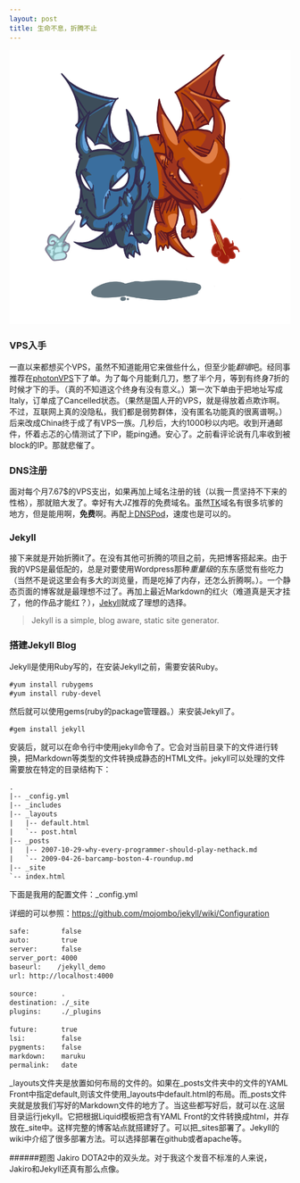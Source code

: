 ```yaml
---
layout: post
title: 生命不息，折腾不止
---
```


![Jakiro](/img/jakiro.png)

### VPS入手
一直以来都想买个VPS，虽然不知道能用它来做些什么，但至少能*翻墙*吧。经同事推荐在[photonVPS][1]下了单。为了每个月能剩几刀，憋了半个月，等到有终身7折的时候才下的手。（真的不知道这个终身有没有意义。）第一次下单由于把地址写成Italy，订单成了Cancelled状态。（果然是国人开的VPS，就是得放着点欺诈啊。不过，互联网上真的没隐私，我们都是弱势群体，没有匿名功能真的很离谱啊。）后来改成China终于成了有VPS一族。几秒后，大约1000秒以内吧。收到开通邮件，怀着忐忑的心情测试了下IP，能ping通。安心了。之前看评论说有几率收到被block的IP。那就悲催了。

[1]: http://www.photonvps.com/

### DNS注册
面对每个月7.67$的VPS支出，如果再加上域名注册的钱（以我一贯坚持不下来的性格），那就赔大发了。幸好有大JZ推荐的免费域名。虽然[TK][2]域名有很多坑爹的地方，但是能用啊，**免费**啊。再配上[DNSPod][3]，速度也是可以的。

[2]: http://www.dot.tk/
[3]: https://www.dnspod.cn/

### Jekyll
接下来就是开始折腾it了。在没有其他可折腾的项目之前，先把博客搭起来。由于我的VPS是最低配的，总是对要使用Wordpress那种*重量级*的东东感觉有些吃力（当然不是说这里会有多大的浏览量，而是吃掉了内存，还怎么折腾啊。）。一个静态页面的博客就是最理想不过了。再加上最近Markdown的红火（难道真是天才挂了，他的作品才能红？），[Jekyll][4]就成了理想的选择。

[4]: http://jekyllrb.com/

> Jekyll is a simple, blog aware, static site generator.

### 搭建Jekyll Blog
Jekyll是使用Ruby写的，在安装Jekyll之前，需要安装Ruby。

    #yum install rubygems
    #yum install ruby-devel

然后就可以使用gems(ruby的package管理器。）来安装Jekyll了。

    #gem install jekyll

安装后，就可以在命令行中使用jekyll命令了。它会对当前目录下的文件进行转换，把Markdown等类型的文件转换成静态的HTML文件。jekyll可以处理的文件需要放在特定的目录结构下：

    .
    |-- _config.yml
    |-- _includes
    |-- _layouts
    |   |-- default.html
    |   `-- post.html
    |-- _posts
    |   |-- 2007-10-29-why-every-programmer-should-play-nethack.md
    |   `-- 2009-04-26-barcamp-boston-4-roundup.md
    |-- _site
    `-- index.html
    
下面是我用的配置文件：_config.yml 

详细的可以参照：<https://github.com/mojombo/jekyll/wiki/Configuration>

    safe:        false
    auto:        true
    server:      false
    server_port: 4000
    baseurl:    /jekyll_demo
    url: http://localhost:4000
    
    source:      .
    destination: ./_site
    plugins:     ./_plugins
    
    future:      true
    lsi:         false
    pygments:    false
    markdown:    maruku
    permalink:   date
    
\_layouts文件夹是放置如何布局的文件的。如果在\_posts文件夹中的文件的YAML Front中指定default,则该文件使用\_layouts中default.html的布局。而\_posts文件夹就是放我们写好的Markdown文件的地方了。当这些都写好后，就可以在.这层目录运行jekyll。它把根据Liquid模板把含有YAML Front的文件转换成html，并存放在\_site中。这样完整的博客站点就搭建好了。可以把\_sites部署了。Jekyll的wiki中介绍了很多部署方法。可以选择部署在github或者apache等。


######题图
Jakiro DOTA2中的双头龙。对于我这个发音不标准的人来说，Jakiro和Jekyll还真有那么点像。


